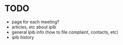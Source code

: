 # TODO

- page for each meeting?
- articles, etc about ipib
- general ipib info (how to file complaint, contacts, etc)
- ipib history
